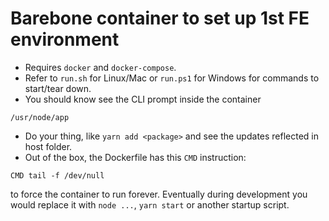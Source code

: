 # Barebone container to set up 1st FE environment

* Requires `docker` and `docker-compose`.
* Refer to `run.sh` for Linux/Mac or `run.ps1` for Windows for commands to start/tear down.
* You should know see the CLI prompt inside the container

```
/usr/node/app
```

* Do your thing, like `yarn add <package>` and see the updates reflected in host folder.
* Out of the box, the Dockerfile has this `CMD` instruction:

```
CMD tail -f /dev/null
```

to force the container to run forever. Eventually during development you would replace it with `node
...`, `yarn start` or another startup script.
